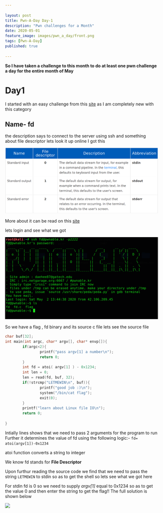 ```yaml
---

layout: post
title: Pwn-A-Day Day-1
description: "Pwn challenges for a Month"
date: 2020-05-01
feature_image: images/pwn_a_day/front.png
tags: [Pwn-A-Day]
published: true

---
```



<!--more-->

**So I have taken a challenge to this month to do at least one pwn challenge a day for the entire month of May**

# Day1

I started with an easy challenge from this [site](http://pwnable.kr/play.php) as I am completely new with this category 

## Name- fd

the description says to connect to the server using ssh and something about file descriptor lets look it up online
I got this

![](images/pwn_a_day/day1/2.png)

More about it can be read on this [site](https://www.computerhope.com/jargon/f/file-descriptor.htm)

lets login and see what we got 

![](images/pwn_a_day/day1/1.png)

So we have a flag , fd binary and its source c file 
lets see the source file 

```c
char buf[32];
int main(int argc, char* argv[], char* envp[]){
        if(argc<2){
                printf("pass argv[1] a number\n");
                return 0;
        }
        int fd = atoi( argv[1] ) - 0x1234;
        int len = 0;
        len = read(fd, buf, 32);
        if(!strcmp("LETMEWIN\n", buf)){
                printf("good job :)\n");
                system("/bin/cat flag");
                exit(0);
        }
        printf("learn about Linux file IO\n");
        return 0;

}
```

Intially lines shows that we need to pass 2 arguments for the program to run 
Further it determines the value of fd using the following logic:-
```fd= atoi(argv[1])-0x1234```

atoi function converts a string to integer 

We know fd stands for **File Descriptor**

Upon furthur reading the source code we find that we need to pass the string `LETMEWIN` to stdin so as to get the shell so lets see what we got here 

For stdin fd is 0 so we need to supply *argv[1]* equal to 0x1234 so as to get the value 0 
and then enter  the string  to get the flag!!
The full solution is shown below

![](images/pwn_a_day/day1/3.png)

